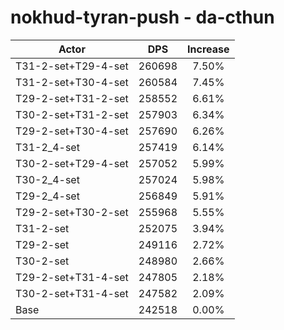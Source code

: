 # nokhud-tyran-push - da-cthun
| Actor | DPS | Increase |
|---|:---:|:---:|
|T31-2-set+T29-4-set|260698|7.50%|
|T31-2-set+T30-4-set|260584|7.45%|
|T29-2-set+T31-2-set|258552|6.61%|
|T30-2-set+T31-2-set|257903|6.34%|
|T29-2-set+T30-4-set|257690|6.26%|
|T31-2_4-set|257419|6.14%|
|T30-2-set+T29-4-set|257052|5.99%|
|T30-2_4-set|257024|5.98%|
|T29-2_4-set|256849|5.91%|
|T29-2-set+T30-2-set|255968|5.55%|
|T31-2-set|252075|3.94%|
|T29-2-set|249116|2.72%|
|T30-2-set|248980|2.66%|
|T29-2-set+T31-4-set|247805|2.18%|
|T30-2-set+T31-4-set|247582|2.09%|
|Base|242518|0.00%|
